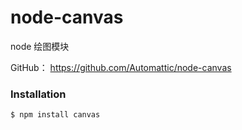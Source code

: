 # node-canvas

node 绘图模块

GitHub： https://github.com/Automattic/node-canvas

### Installation
```
$ npm install canvas
```

